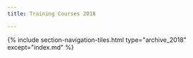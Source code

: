 ```yaml
---
title: Training Courses 2018

---
```


{% include section-navigation-tiles.html type="archive_2018" except="index.md" %}